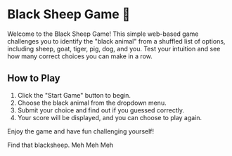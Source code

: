 # Black Sheep Game 🐑

Welcome to the Black Sheep Game! This simple web-based game challenges you to identify the "black animal" from a shuffled list of options, including sheep, goat, tiger, pig, dog, and you. Test your intuition and see how many correct choices you can make in a row.

## How to Play

1. Click the "Start Game" button to begin.
2. Choose the black animal from the dropdown menu.
3. Submit your choice and find out if you guessed correctly.
4. Your score will be displayed, and you can choose to play again.

Enjoy the game and have fun challenging yourself!

Find that blacksheep. Meh Meh Meh
